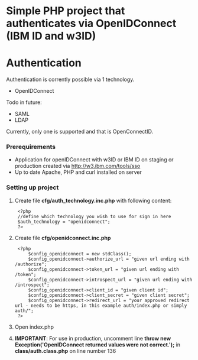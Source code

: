 # Simple PHP project that authenticates via OpenIDConnect (IBM ID and w3ID)

# Authentication

Authentication is corrently possible via 1 technology.

  - OpenIDConnect

Todo in future:

  - SAML
  - LDAP

Currently, only one is supported and that is OpenConnectID.

### Prerequirements

- Application for openIDConnect with w3ID or IBM ID on staging or production created via http://w3.ibm.com/tools/sso
- Up to date Apache, PHP and curl installed on server

### Setting up project

1. Create file **cfg/auth_technology.inc.php** with following content:

        <?php
        //define which technology you wish to use for sign in here
        $auth_technology = "openidconnect";
        ?>

2. Create file **cfg/openidconnect.inc.php**

        <?php
        	$config_openidconnect = new stdClass();
        	$config_openidconnect->authorize_url = "given url ending with /authorize";
        	$config_openidconnect->token_url = "given url ending with /token";
        	$config_openidconnect->introspect_url = "given url ending with /introspect";
        	$config_openidconnect->client_id = "given client id";
        	$config_openidconnect->client_secret = "given client secret";
        	$config_openidconnect->redirect_url = "your approved redirect url - needs to be https, in this example auth/index.php or simply auth/";
        ?>

3. Open index.php

4. **IMPORTANT**: For use in production, uncomment line **throw new Exception('OpenIDConnect returned values were not correct.');** in **class/auth.class.php** on line number 136